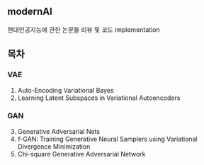 ## modernAI
현대인공지능에 관한 논문들 리뷰 및 코드 implementation



## 목차
### VAE
1. Auto-Encoding Variational Bayes
2. Learning Latent Subspaces in Variational Autoencoders


### GAN
3. Generative Adversarial Nets
4. f-GAN: Training Generative Neural Samplers using Variational Divergence Minimization
5. Chi-square Generative Adversarial Network
